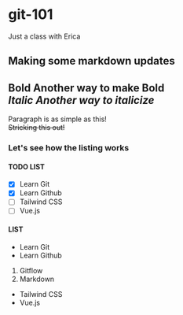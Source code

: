 # git-101
Just a class with Erica
## Making some markdown updates
**Bold**
__Another way to make Bold__  
_Italic_
*Another way to italicize*  
---
Paragraph is as simple as this!  
~~Stricking this out!~~ 
### Let's see how the listing works
#### TODO LIST
- [x] Learn Git
- [x] Learn Github
- [ ] Tailwind CSS
- [ ] Vue.js
#### LIST
- Learn Git
- Learn Github
1. Gitflow
2. Markdown
- Tailwind CSS
- Vue.js
